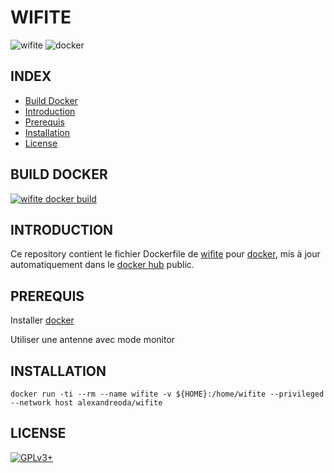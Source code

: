 # WIFITE

![wifite](https://raw.githubusercontent.com/oda-alexandre/wifite/master/img/logo-wifite.png) ![docker](https://raw.githubusercontent.com/oda-alexandre/wifite/master/img/logo-docker.png)


## INDEX

- [Build Docker](#BUILD)
- [Introduction](#INTRODUCTION)
- [Prerequis](#PREREQUIS)
- [Installation](#INSTALLATION)
- [License](#LICENSE)


## BUILD DOCKER

[![wifite docker build](https://img.shields.io/docker/build/alexandreoda/wifite.svg)](https://hub.docker.com/r/alexandreoda/wifite)


## INTRODUCTION

Ce repository contient le fichier Dockerfile de [wifite](https://github.com/derv82/wifite2) pour [docker](https://www.docker.com), mis à jour automatiquement dans le [docker hub](https://hub.docker.com/r/alexandreoda/wifite/) public.


## PREREQUIS

Installer [docker](https://www.docker.com)

Utiliser une antenne avec mode monitor


## INSTALLATION

```
docker run -ti --rm --name wifite -v ${HOME}:/home/wifite --privileged --network host alexandreoda/wifite
```


## LICENSE

[![GPLv3+](http://gplv3.fsf.org/gplv3-127x51.png)](https://github.com/oda-alexandre/wifite/blob/master/LICENSE)
